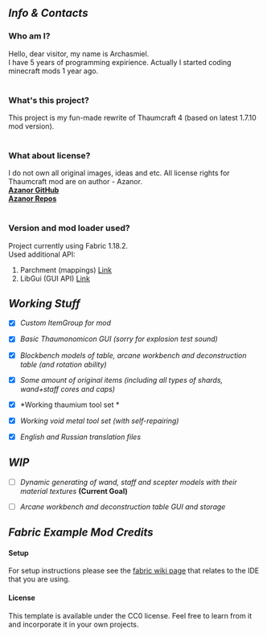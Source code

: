 

## ***Info & Contacts***


###  **Who am I?**<br>
  Hello, dear visitor, my name is Archasmiel. <br>
  I have 5 years of programming expirience. Actually I started coding minecraft mods 1 year ago.<br><br>
  
###  **What's this project?**<br>
  This project is my fun-made rewrite of Thaumcraft 4 (based on latest 1.7.10 mod version).<br><br>
  
###  **What about license?**<br>
  I do not own all original images, ideas and etc. All license rights for Thaumcraft mod are on author - Azanor.<br>
  [**Azanor GitHub**](https://github.com/Azanor)<br>
  [**Azanor Repos**](https://github.com/Azanor?tab=repositories)<br><br>
  
###  **Version and mod loader used?**<br>
  Project currently using Fabric 1.18.2.<br>
  Used additional API:
  1. Parchment (mappings) [Link](https://github.com/ParchmentMC/Parchment)
  2. LibGui (GUI API) [Link](https://github.com/CottonMC/LibGui)










## ***Working Stuff***
  
- [x] *Custom ItemGroup for mod*
- [x] *Basic Thaumonomicon GUI (sorry for explosion test sound)*
- [x] *Blockbench models of table, arcane workbench and deconstruction table (and rotation ability)*
- [x] *Some amount of original items (including all types of shards, wand+staff cores and caps)*

- [x] *Working thaumium tool set *
- [x] *Working void metal tool set (with self-repairing)*
  
- [x] *English and Russian translation files*









## ***WIP***
  
- [ ] *Dynamic generating of wand, staff and scepter models with their material textures* **(Current Goal)**
- [ ] *Arcane workbench and deconstruction table GUI and storage*









## ***Fabric Example Mod Credits***
  
  #### Setup
  For setup instructions please see the [fabric wiki page](https://fabricmc.net/wiki/tutorial:setup) that relates to the IDE that you are using.

  #### License
  This template is available under the CC0 license. Feel free to learn from it and incorporate it in your own projects.


